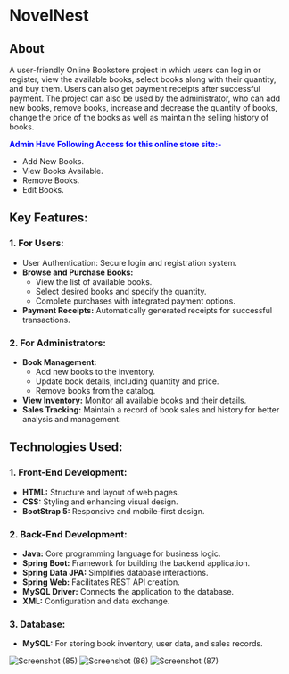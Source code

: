 # NovelNest           

## About      
 
A user-friendly Online Bookstore project in which users can log in or register, view the available books, select books along with their quantity, and buy them. Users can also get payment receipts after successful payment. The project can also be used by the administrator, who can add new books, remove books, increase and decrease the quantity of books, change the price of the books as well as maintain the selling history of books.     
 
<span style="color:blue">**Admin Have Following Access for this online store site:-**</span>                         
- Add New Books.   
- View Books Available.   
- Remove Books.   
- Edit Books.      

## Key Features: 

### 1. For Users:
- User Authentication: Secure login and registration system.
- **Browse and Purchase Books:**
    - View the list of available books.
    - Select desired books and specify the quantity.
    - Complete purchases with integrated payment options.
- **Payment Receipts:** Automatically generated receipts for successful transactions.

### 2. For Administrators:
- **Book Management:**
    - Add new books to the inventory.
    - Update book details, including quantity and price.
    - Remove books from the catalog.
- **View Inventory:** Monitor all available books and their details.
- **Sales Tracking:** Maintain a record of book sales and history for better analysis and management.

  
## Technologies Used:

### 1. Front-End Development:
- **HTML:** Structure and layout of web pages.
- **CSS:** Styling and enhancing visual design.
- **BootStrap 5:** Responsive and mobile-first design.

### 2. Back-End Development:
- **Java:** Core programming language for business logic.    
- **Spring Boot:** Framework for building the backend application.
- **Spring Data JPA:** Simplifies database interactions.
- **Spring Web:** Facilitates REST API creation.
- **MySQL Driver:** Connects the application to the database.
- **XML:** Configuration and data exchange.

### 3. Database:
- **MySQL:** For storing book inventory, user data, and sales records.

  
![Screenshot (85)](https://github.com/omkarkulkarni2704/BookshelfEmporium/assets/89896505/dc393a97-7475-42e8-adc7-35b13b62f821)
![Screenshot (86)](https://github.com/omkarkulkarni2704/BookshelfEmporium/assets/89896505/7e93f3c4-546d-4bf9-a9df-e8306b8d9e70)
![Screenshot (87)](https://github.com/omkarkulkarni2704/BookshelfEmporium/assets/89896505/c802c79d-c496-4a1c-8aaa-f92006b8f4ab)

